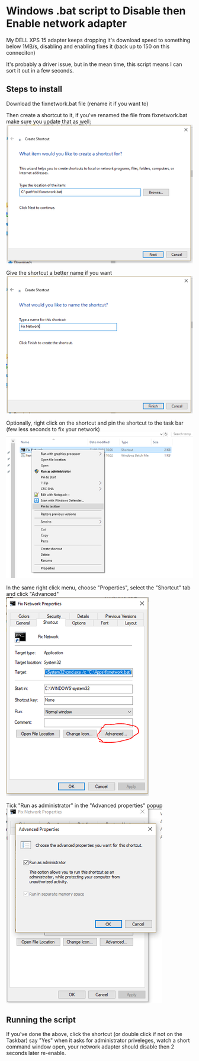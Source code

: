 # Windows .bat script to Disable then Enable network adapter

My DELL XPS 15 adapter keeps dropping it's download speed to something below 1MB/s, disabling and enabling fixes it (back up to 150 on this conneciton)

It's probably a driver issue, but in the mean time, this script means I can sort it out in a few seconds.

## Steps to install

Download the fixnetwork.bat file (rename it if you want to)

Then create a shortcut to it, if you've renamed the file from fixnetwork.bat make sure you update that as well:
![Create Shortcut](https://raw.githubusercontent.com/Willshaw/windows-disable-enable-adapter/master/create-shortcut.PNG)

Give the shortcut a better name if you want
![Name Shortcut](https://raw.githubusercontent.com/Willshaw/windows-disable-enable-adapter/master/name-shortcut.PNG)

Optionally, right click on the shortcut and pin the shortcut to the task bar (few less seconds to fix your network)
![Pin to taskbar](https://raw.githubusercontent.com/Willshaw/windows-disable-enable-adapter/master/pin-shortcut.PNG)

In the same right click menu, choose "Properties", select the "Shortcut" tab and click "Advanced"
![Proprties popup Shortuct tab Advanced button](https://raw.githubusercontent.com/Willshaw/windows-disable-enable-adapter/master/advanced-shortcut-properties.PNG)

Tick "Run as administrator" in the "Advanced properties" popup
![Run as administrator](https://raw.githubusercontent.com/Willshaw/windows-disable-enable-adapter/master/run-as-admin.PNG)

## Running the script

If you've done the above, click the shortcut (or double click if not on the Taskbar) say "Yes" when it asks for administrator priveleges, watch a short command window open, your network adapter should disable then 2 seconds later re-enable.
